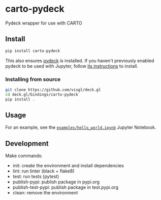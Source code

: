 # carto-pydeck

Pydeck wrapper for use with CARTO

## Install

```bash
pip install carto-pydeck
```

This also ensures [pydeck](https://pydeck.gl/) is installed. If you haven't previously enabled pydeck to be used with Jupyter, follow [its instructions](https://pydeck.gl/installation.html) to install.

### Installing from source

```bash
git clone https://github.com/visgl/deck.gl
cd deck.gl/bindings/carto-pydeck
pip install .
```

## Usage

For an example, see the [`examples/hello_world.ipynb`](./examples/basic-examples/hello_world.ipynb) Jupyter Notebook.

## Development

Make commands:

- init: create the environment and install dependencies
- lint: run linter (black + flake8)
- test: run tests (pytest)
- publish-pypi: publish package in pypi.org
- publish-test-pypi: publish package in test.pypi.org
- clean: remove the environment
